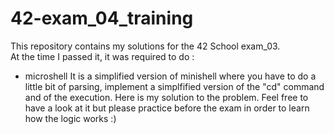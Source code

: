 # 42-exam_04_training

This repository contains my solutions for the 42 School exam_03.   
At the time I passed it, it was required to do :   
- microshell
It is a simplified version of minishell where you have to do a little bit of parsing, implement a simplfified version of the "cd" command and of the execution.
Here is my solution to the problem.
Feel free to have a look at it but please practice before the exam in order to learn how the logic works :)
